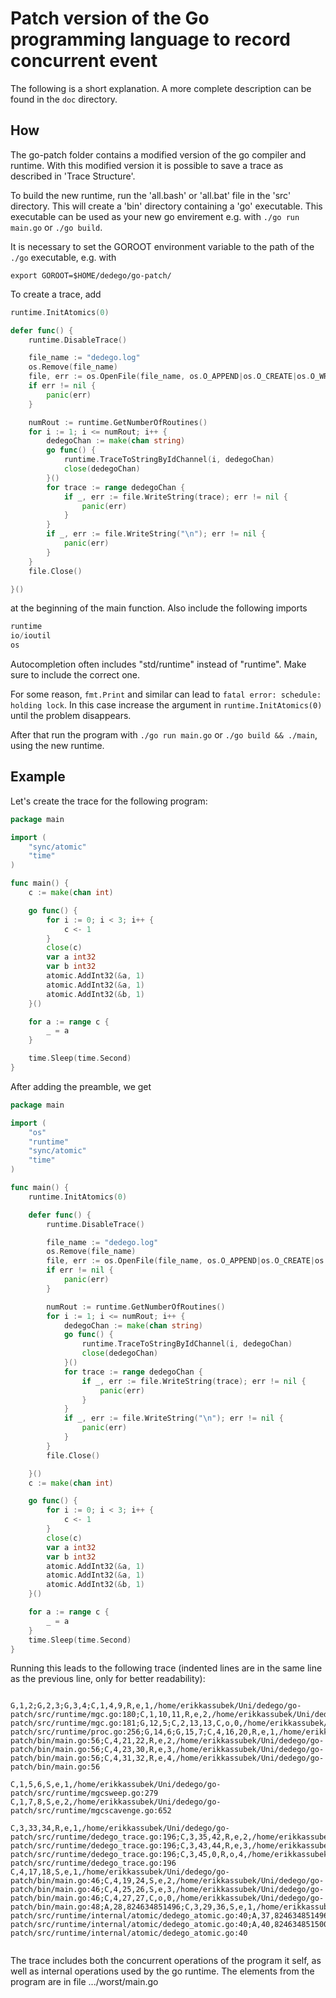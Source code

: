 # Patch version of the Go programming language to record concurrent event

The following is a short explanation. A more complete description can be found in the `doc` directory.
## How
The go-patch folder contains a modified version of the go compiler and runtime.
With this modified version it is possible to save a trace as described in
'Trace Structure'.

To build the new runtime, run the 'all.bash' or 'all.bat' file in the 'src'
directory. This will create a 'bin' directory containing a 'go' executable.
This executable can be used as your new go envirement e.g. with
`./go run main.go` or `./go build`.

It is necessary to set the GOROOT environment variable to the path of the `./go` executable, e.g. with 
```
export GOROOT=$HOME/dedego/go-patch/
```

To create a trace, add

```go
runtime.InitAtomics(0)

defer func() {
	runtime.DisableTrace()

	file_name := "dedego.log"
	os.Remove(file_name)
	file, err := os.OpenFile(file_name, os.O_APPEND|os.O_CREATE|os.O_WRONLY, 0644)
	if err != nil {
		panic(err)
	}

	numRout := runtime.GetNumberOfRoutines()
	for i := 1; i <= numRout; i++ {
		dedegoChan := make(chan string)
		go func() {
			runtime.TraceToStringByIdChannel(i, dedegoChan)
			close(dedegoChan)
		}()
		for trace := range dedegoChan {
			if _, err := file.WriteString(trace); err != nil {
				panic(err)
			}
		}
		if _, err := file.WriteString("\n"); err != nil {
			panic(err)
		}
	}
	file.Close()

}()

```
at the beginning of the main function.
Also include the following imports 
```go
runtime
io/ioutil
os
```

Autocompletion often includes "std/runtime" instead of "runtime". Make sure to include the correct one.

For some reason, `fmt.Print` and similar can lead to `fatal error: schedule: holding lock`. In this case increase the argument in `runtime.InitAtomics(0)`
until the problem disappears.

After that run the program with `./go run main.go` or `./go build && ./main`,
using the new runtime.

## Example
Let's create the trace for the following program:

```go
package main

import (
	"sync/atomic"
	"time"
)

func main() {
	c := make(chan int)

	go func() {
		for i := 0; i < 3; i++ {
			c <- 1
		}
		close(c)
		var a int32
		var b int32
		atomic.AddInt32(&a, 1)
		atomic.AddInt32(&a, 1)
		atomic.AddInt32(&b, 1)
	}()

	for a := range c {
		_ = a
	}

	time.Sleep(time.Second)
}
```

After adding the preamble, we get 

```go
package main

import (
	"os"
	"runtime"
	"sync/atomic"
	"time"
)

func main() {
	runtime.InitAtomics(0)

	defer func() {
		runtime.DisableTrace()

		file_name := "dedego.log"
		os.Remove(file_name)
		file, err := os.OpenFile(file_name, os.O_APPEND|os.O_CREATE|os.O_WRONLY, 0644)
		if err != nil {
			panic(err)
		}

		numRout := runtime.GetNumberOfRoutines()
		for i := 1; i <= numRout; i++ {
			dedegoChan := make(chan string)
			go func() {
				runtime.TraceToStringByIdChannel(i, dedegoChan)
				close(dedegoChan)
			}()
			for trace := range dedegoChan {
				if _, err := file.WriteString(trace); err != nil {
					panic(err)
				}
			}
			if _, err := file.WriteString("\n"); err != nil {
				panic(err)
			}
		}
		file.Close()

	}()
	c := make(chan int)

	go func() {
		for i := 0; i < 3; i++ {
			c <- 1
		}
		close(c)
		var a int32
		var b int32
		atomic.AddInt32(&a, 1)
		atomic.AddInt32(&a, 1)
		atomic.AddInt32(&b, 1)
	}()

	for a := range c {
		_ = a
	}
	time.Sleep(time.Second)
}
```

Running this leads to the following trace (indented lines are in the same line 
as the previous line, only for better readability):

```

G,1,2;G,2,3;G,3,4;C,1,4,9,R,e,1,/home/erikkassubek/Uni/dedego/go-patch/src/runtime/mgc.go:180;C,1,10,11,R,e,2,/home/erikkassubek/Uni/dedego/go-patch/src/runtime/mgc.go:181;G,12,5;C,2,13,13,C,o,0,/home/erikkassubek/Uni/dedego/go-patch/src/runtime/proc.go:256;G,14,6;G,15,7;C,4,16,20,R,e,1,/home/erikkassubek/Uni/dedego/go-patch/bin/main.go:56;C,4,21,22,R,e,2,/home/erikkassubek/Uni/dedego/go-patch/bin/main.go:56;C,4,23,30,R,e,3,/home/erikkassubek/Uni/dedego/go-patch/bin/main.go:56;C,4,31,32,R,e,4,/home/erikkassubek/Uni/dedego/go-patch/bin/main.go:56

C,1,5,6,S,e,1,/home/erikkassubek/Uni/dedego/go-patch/src/runtime/mgcsweep.go:279
C,1,7,8,S,e,2,/home/erikkassubek/Uni/dedego/go-patch/src/runtime/mgcscavenge.go:652

C,3,33,34,R,e,1,/home/erikkassubek/Uni/dedego/go-patch/src/runtime/dedego_trace.go:196;C,3,35,42,R,e,2,/home/erikkassubek/Uni/dedego/go-patch/src/runtime/dedego_trace.go:196;C,3,43,44,R,e,3,/home/erikkassubek/Uni/dedego/go-patch/src/runtime/dedego_trace.go:196;C,3,45,0,R,o,4,/home/erikkassubek/Uni/dedego/go-patch/src/runtime/dedego_trace.go:196
C,4,17,18,S,e,1,/home/erikkassubek/Uni/dedego/go-patch/bin/main.go:46;C,4,19,24,S,e,2,/home/erikkassubek/Uni/dedego/go-patch/bin/main.go:46;C,4,25,26,S,e,3,/home/erikkassubek/Uni/dedego/go-patch/bin/main.go:46;C,4,27,27,C,o,0,/home/erikkassubek/Uni/dedego/go-patch/bin/main.go:48;A,28,824634851496;C,3,29,36,S,e,1,/home/erikkassubek/Uni/dedego/go-patch/src/runtime/internal/atomic/dedego_atomic.go:40;A,37,824634851496;C,3,38,39,S,e,2,/home/erikkassubek/Uni/dedego/go-patch/src/runtime/internal/atomic/dedego_atomic.go:40;A,40,824634851500;C,3,41,46,S,e,3,/home/erikkassubek/Uni/dedego/go-patch/src/runtime/internal/atomic/dedego_atomic.go:40


```

The trace includes both the concurrent operations of the program it self, as well
as internal operations used by the go runtime. The elements from the
program are in file .../worst/main.go

